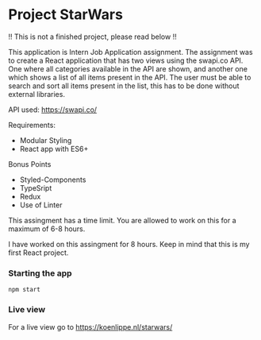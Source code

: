 
# Project StarWars

!! This is not a finished project, please read below !!

This application is Intern Job Application assignment. 
The assignment was to create a React application that has two views using the swapi.co API.  
One where all categories available in the API are shown, and another one which shows a list of all items present in the API.
The user must be able to search and sort all items present in the list, this has to be done without external libraries.

API used: https://swapi.co/

Requirements:
* Modular Styling
* React app with ES6+

Bonus Points
* Styled-Components
* TypeSript
* Redux
* Use of Linter

This assingment has a time limit. You are allowed to work on this for a maximum of 6-8 hours.

I have worked on this assingment for 8 hours. Keep in mind that this is my first React project.

 
 ### Starting the app
```
npm start
```

### Live view

For a live view go to https://koenlippe.nl/starwars/


